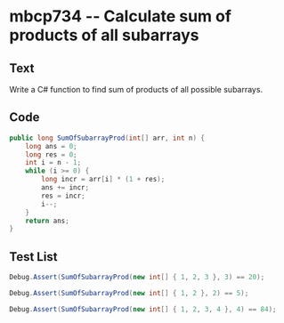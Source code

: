 # mbcp734 -- Calculate sum of products of all subarrays

## Text

Write a C# function to find sum of products of all possible subarrays.

## Code

```csharp
public long SumOfSubarrayProd(int[] arr, int n) {
    long ans = 0;
    long res = 0;
    int i = n - 1;
    while (i >= 0) {
        long incr = arr[i] * (1 + res);
        ans += incr;
        res = incr;
        i--;
    }
    return ans;
}
```

## Test List

```csharp
Debug.Assert(SumOfSubarrayProd(new int[] { 1, 2, 3 }, 3) == 20);
```

```csharp
Debug.Assert(SumOfSubarrayProd(new int[] { 1, 2 }, 2) == 5);
```

```csharp
Debug.Assert(SumOfSubarrayProd(new int[] { 1, 2, 3, 4 }, 4) == 84);
```
